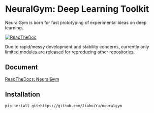 NeuralGym: Deep Learning Toolkit
=================================

NeuralGym is born for fast prototyping of experimental ideas on deep learning.

[![ReadTheDoc](https://readthedocs.org/projects/neuralgym/badge/?version=latest)](http://neuralgym.readthedocs.io)

Due to rapid/messy development and stability concerns, currently only limited modules are released for reproducing other repositories.

## Document

[ReadTheDocs: NeuralGym](http://neuralgym.readthedocs.io)

## Installation

`pip install git+https://github.com/JiahuiYu/neuralgym`
